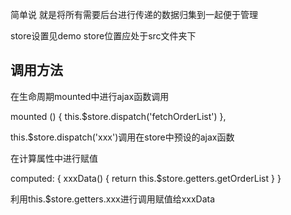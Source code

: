 简单说 就是将所有需要后台进行传递的数据归集到一起便于管理

store设置见demo store位置应处于src文件夹下

调用方法
-------
在生命周期mounted中进行ajax函数调用

  mounted () {
    this.$store.dispatch('fetchOrderList')
  },

this.$store.dispatch('xxx')调用在store中预设的ajax函数

在计算属性中进行赋值

  computed: {
    xxxData() {
      return this.$store.getters.getOrderList
    }
  }

利用this.$store.getters.xxx进行调用赋值给xxxData

